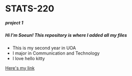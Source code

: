 # STATS-220

##### project 1
##### Hi I'm Soeun! This repository is where I added all my files
- This is my second year in UOA
- I major in Communication and Technology
- I love hello kitty

[Here's my link](file:///Users/soeunkim/Downloads/stats%20220/Project1/Project1.html)


